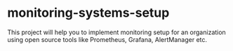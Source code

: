 # monitoring-systems-setup
This project will help you to implement monitoring setup for an organization using open source tools like Prometheus, Grafana, AlertManager etc.
